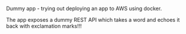 Dummy app - trying out deploying an app to AWS using docker.

The app exposes a dummy REST API which takes a word and echoes it back with exclamation marks!!!

